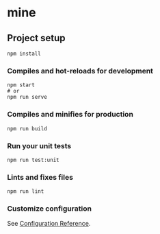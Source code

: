 # mine

## Project setup
```
npm install
```

### Compiles and hot-reloads for development
```
npm start
# or
npm run serve
```

### Compiles and minifies for production
```
npm run build
```

### Run your unit tests
```
npm run test:unit
```

### Lints and fixes files
```
npm run lint
```

### Customize configuration
See [Configuration Reference](https://cli.vuejs.org/config/).
